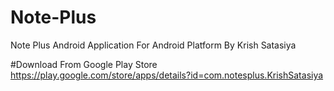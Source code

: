 # Note-Plus
Note Plus Android Application For Android Platform By Krish Satasiya

#Download From Google Play Store
https://play.google.com/store/apps/details?id=com.notesplus.KrishSatasiya
